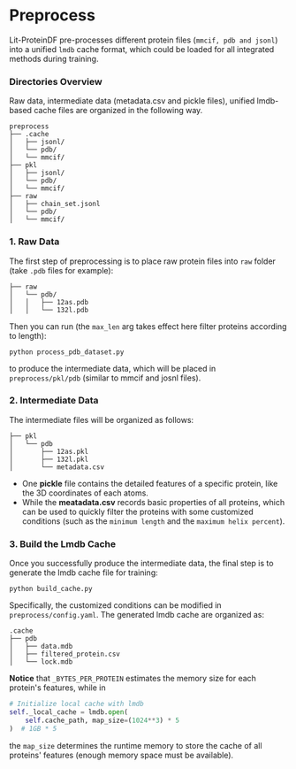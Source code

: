# Preprocess
Lit-ProteinDF pre-processes different protein files (`mmcif, pdb and jsonl`) into a unified `lmdb` cache format, which could be loaded for all integrated methods during training.

### Directories Overview
Raw data, intermediate data (metadata.csv and pickle files), unified lmdb-based cache files are organized in the following way.
```
preprocess
├── .cache
│   ├── jsonl/
│   └── pdb/
│   └── mmcif/
├── pkl
│   ├── jsonl/
│   └── pdb/
│   └── mmcif/
├── raw
│   ├── chain_set.jsonl
│   └── pdb/
│   └── mmcif/
```


### 1. Raw Data


The first step of preprocessing is to place raw protein files into `raw` folder (take `.pdb` files for example):

```
├── raw
│   └── pdb/
│   │   ├── 12as.pdb
│   │   └── 132l.pdb
```
Then you can run (the `max_len` arg takes effect here filter proteins according to length): 

```
python process_pdb_dataset.py 
```

to produce the intermediate data, which will be placed in `preprocess/pkl/pdb` (similar to mmcif and josnl files).



### 2. Intermediate Data


The intermediate files will be organized as follows:
```
├── pkl
│   └── pdb
│       ├── 12as.pkl
│       ├── 132l.pkl
│       └── metadata.csv
```

- One **pickle** file contains the detailed features of a specific protein, like the 3D coordinates of each atoms. 
- While the **meatadata.csv** records basic properties of all proteins, which can be used to quickly filter the proteins with some customized conditions (such as the `minimum length` and the `maximum helix percent`). 



### 3. Build the Lmdb Cache

Once you successfully produce the intermediate data, the final step is to generate the lmdb cache file for training:

```
python build_cache.py
```


Specifically, the customized conditions can be modified in `preprocess/config.yaml`. The generated lmdb cache are organized as:
```
.cache
├── pdb
│   ├── data.mdb
│   ├── filtered_protein.csv
│   └── lock.mdb
```

**Notice** that `_BYTES_PER_PROTEIN` estimates the memory size for each protein's features, while in
```python
# Initialize local cache with lmdb
self._local_cache = lmdb.open(
    self.cache_path, map_size=(1024**3) * 5
)  # 1GB * 5
```
the `map_size` determines the runtime memory to store the cache of all proteins' features (enough memory space must be available).



